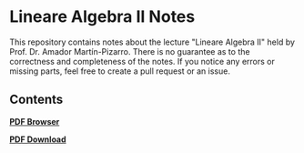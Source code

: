 Lineare Algebra II Notes
=

This repository contains notes about the lecture "Lineare Algebra II" held by
Prof. Dr. Amador Martín-Pizarro. There is no guarantee as to the correctness
and completeness of the notes. If you notice any errors or missing parts,
feel free to create a pull request or an issue.

Contents
-

**[PDF Browser](https://rawgit.com/floriankramer/LineareAlgebraII/master/script.pdf)**

**[PDF Download](https://raw.githubusercontent.com/floriankramer/LineareAlgebraII/master/script.pdf)**
